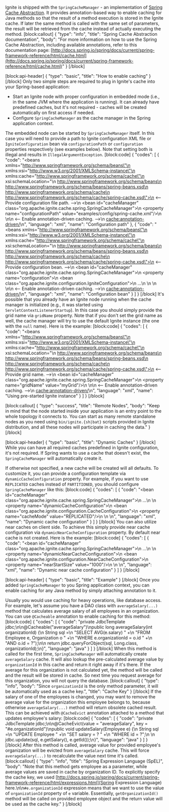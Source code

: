 Ignite is shipped with the `SpringCacheManager` - an implementation of [Spring Cache Abstraction](http://docs.spring.io/spring/docs/current/spring-framework-reference/html/cache.html). It provides annotation-based way to enable caching for Java methods so that the result of a method execution is stored in the Ignite cache. If later the same method is called with the same set of parameters, the result will be retrieved from the cache instead of actually executing the method.
[block:callout]
{
  "type": "info",
  "title": "Spring Cache Abstraction documentation",
  "body": "For more information on how to use the Spring Cache Abstraction, including available annotations, refer to this documentation page: [http://docs.spring.io/spring/docs/current/spring-framework-reference/html/cache.html](http://docs.spring.io/spring/docs/current/spring-framework-reference/html/cache.html)"
}
[/block]

[block:api-header]
{
  "type": "basic",
  "title": "How to enable caching"
}
[/block]
Only two simple steps are required to plug in Ignite's cache into your Spring-based application:
* Start an Ignite node with proper configuration in embedded mode (i.e., in the same JVM where the application is running). It can already have predefined caches, but it's not required - caches will be created automatically on first access if needed.
* Configure `SpringCacheManager` as the cache manager in the Spring application context.

The embedded node can be started by `SpringCacheManager` itself. In this case you will need to provide a path to Ignite configuration XML file or `IgniteConfiguration` bean via `configurationPath` or `configuration` properties respectively (see examples below). Note that setting both is illegal and results in `IllegalArgumentException`.
[block:code]
{
  "codes": [
    {
      "code": "<beans xmlns=\"http://www.springframework.org/schema/beans\"\n       xmlns:xsi=\"http://www.w3.org/2001/XMLSchema-instance\"\n       xmlns:cache=\"http://www.springframework.org/schema/cache\"\n       xsi:schemaLocation=\"\n         http://www.springframework.org/schema/beans\n         http://www.springframework.org/schema/beans/spring-beans.xsd\n         http://www.springframework.org/schema/cache\n         http://www.springframework.org/schema/cache/spring-cache.xsd\">\n    <-- Provide configuration file path. -->\n    <bean id=\"cacheManager\" class=\"org.apache.ignite.cache.spring.SpringCacheManager\">\n        <property name=\"configurationPath\" value=\"examples/config/spring-cache.xml\"/>\n    </bean>\n\n    <-- Enable annotation-driven caching. -->\n    <cache:annotation-driven/>\n</beans>",
      "language": "xml",
      "name": "Configuration path"
    },
    {
      "code": "<beans xmlns=\"http://www.springframework.org/schema/beans\"\n       xmlns:xsi=\"http://www.w3.org/2001/XMLSchema-instance\"\n       xmlns:cache=\"http://www.springframework.org/schema/cache\"\n       xsi:schemaLocation=\"\n         http://www.springframework.org/schema/beans\n         http://www.springframework.org/schema/beans/spring-beans.xsd\n         http://www.springframework.org/schema/cache\n         http://www.springframework.org/schema/cache/spring-cache.xsd\">\n    <-- Provide configuration bean. -->\n    <bean id=\"cacheManager\" class=\"org.apache.ignite.cache.spring.SpringCacheManager\">\n        <property name=\"configuration\">\n            <bean class=\"org.apache.ignite.configuration.IgniteConfiguration\">\n                 ...\n            </bean>\n        </property>\n    </bean>\n\n    <-- Enable annotation-driven caching. -->\n    <cache:annotation-driven/>\n</beans>",
      "language": "xml",
      "name": "Configuration bean"
    }
  ]
}
[/block]
It's possible that you already have an Ignite node running when the cache manager is initialized (e.g., it was started using `ServletContextListenerStartup`). In this case you should simply provide the grid name via `gridName` property. Note that if you don't set the grid name as well, the cache manager will try to use the default Ignite instance (the one with the `null` name). Here is the example:
[block:code]
{
  "codes": [
    {
      "code": "<beans xmlns=\"http://www.springframework.org/schema/beans\"\n       xmlns:xsi=\"http://www.w3.org/2001/XMLSchema-instance\"\n       xmlns:cache=\"http://www.springframework.org/schema/cache\"\n       xsi:schemaLocation=\"\n         http://www.springframework.org/schema/beans\n         http://www.springframework.org/schema/beans/spring-beans.xsd\n         http://www.springframework.org/schema/cache\n         http://www.springframework.org/schema/cache/spring-cache.xsd\">\n    <-- Provide grid name. -->\n    <bean id=\"cacheManager\" class=\"org.apache.ignite.cache.spring.SpringCacheManager\">\n        <property name=\"gridName\" value=\"myGrid\"/>\n    </bean>\n\n    <-- Enable annotation-driven caching. -->\n    <cache:annotation-driven/>\n</beans>",
      "language": "xml",
      "name": "Using pre-started Ignite instance"
    }
  ]
}
[/block]

[block:callout]
{
  "type": "success",
  "title": "Remote Nodes",
  "body": "Keep in mind that the node started inside your application is an entry point to the whole topology it connects to. You can start as many remote standalone nodes as you need using `bin/ignite.{sh|bat}` scripts provided in Ignite distribution, and all these nodes will participate in caching the data."
}
[/block]

[block:api-header]
{
  "type": "basic",
  "title": "Dynamic Caches"
}
[/block]
While you can have all required caches predefined in Ignite configuration, it's not required. If Spring wants to use a cache that doesn't exist, the `SpringCacheManager` will automatically create it.

If otherwise not specified, a new cache will be created will all defaults. To customize it, you can provide a configuration template via `dynamicCacheConfiguration` property. For example, if you want to use `REPLICATED` caches instead of `PARTITIONED`, you should configure `SpringCacheManager` like this:
[block:code]
{
  "codes": [
    {
      "code": "<bean id=\"cacheManager\" class=\"org.apache.ignite.cache.spring.SpringCacheManager\">\n    ...\n  \n    <property name=\"dynamicCacheConfiguration\">\n        <bean class=\"org.apache.ignite.configuration.CacheConfiguration\">\n            <property name=\"cacheMode\" value=\"REPLICATED\"/>\n        </bean>\n    </property>\n</bean>",
      "language": "xml",
      "name": "Dynamic cache configuration"
    }
  ]
}
[/block]
You can also utilize near caches on client side. To achieve this simply provide near cache configuration via `dynamicNearCacheConfiguration` property. By default near cache is not created. Here is the example:
[block:code]
{
  "codes": [
    {
      "code": "<bean id=\"cacheManager\" class=\"org.apache.ignite.cache.spring.SpringCacheManager\">\n    ...\n  \n    <property name=\"dynamicNearCacheConfiguration\">\n        <bean class=\"org.apache.ignite.configuration.NearCacheConfiguration\">\n            <property name=\"nearStartSize\" value=\"1000\"/>\n        </bean>\n    </property>\n</bean>",
      "language": "xml",
      "name": "Dynamic near cache configuration"
    }
  ]
}
[/block]

[block:api-header]
{
  "type": "basic",
  "title": "Example"
}
[/block]
Once you added `SpringCacheManager` to you Spring application context, you can enable caching for any Java method by simply attaching annotation to it.

Usually you would use caching for heavy operations, like database access. For example, let's assume you have a DAO class with `averageSalary(...)` method that calculates average salary of all employees in an organization. You can use `@Cacheable` annotation to enable caching for this method:
[block:code]
{
  "codes": [
    {
      "code": "private JdbcTemplate jdbc;\n\n@Cacheable(\"averageSalary\")\npublic long averageSalary(int organizationId) {\n    String sql =\n        \"SELECT AVG(e.salary) \" +\n        \"FROM Employee e, Organization o \" +\n        \"WHERE e.organizationId = o.id \" +\n        \"AND o.id = ?\");\n\n    return jdbc.queryForObject(sql, Long.class, organizationId);\n}",
      "language": "java"
    }
  ]
}
[/block]
When this method is called for the first time, `SpringCacheManager` will automatically create `averageSalary` cache. It will also lookup the pre-calculated average value by `organizationId` in this cache and return it right away if it's there. If the average for this organization is not calculated yet, the method will be called and the result will be stored in cache. So next time you request average for this organization, you will not query the database.
[block:callout]
{
  "type": "info",
  "body": "Since `organizationId` is the only method parameter, it will be automatically used as a cache key.",
  "title": "Cache Key"
}
[/block]
If the salary of one of the employees is changed, you may want to remove the average value for the organization this employee belongs to, because otherwise `averageSalary(...)` method will return obsolete cached result. This can be achieved with `@CacheEvict` annotation attached to a method that updates employee's salary:
[block:code]
{
  "codes": [
    {
      "code": "private JdbcTemplate jdbc;\n\n@CacheEvict(value = \"averageSalary\", key = \"#e.organizationId\")\npublic void updateSalary(Employee e) {\n    String sql =\n        \"UPDATE Employee \" +\n        \"SET salary = ? \" +\n        \"WHERE id = ?\";\n  \n    jdbc.update(sql, e.getSalary(), e.getId());\n}",
      "language": "java"
    }
  ]
}
[/block]
After this method is called, average value for provided employee's organization will be evicted from `averageSalary` cache. This will force `averageSalary(...)` to recalculate the value next time it's called.
[block:callout]
{
  "type": "info",
  "title": "Spring Expression Language (SpEL)",
  "body": "Note that this method gets employee as a parameter, while average values are saved in cache by organization ID. To explicitly specify the cache key, we used [http://docs.spring.io/spring/docs/current/spring-framework-reference/html/expressions.html](Spring Expression Language) here.\n\n`#e.organizationId` expression means that we want to use the value of `organizationId` property of `e` variable. Essentially, `getOrganizationId()` method will be called on provided employee object and the return value will be used as the cache key."
}
[/block]